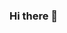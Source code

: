 ### Hi there 👋

<!--
**Jussif/jussif** is a ✨ _special_ ✨ repository because its `README.md` (this file) appears on your GitHub profile.

Here are some ideas to get you started:

- 🔭 I’m currently working on Characterization of the Vehicle to Vehicle (V2V) communication channel using Software Defined Radio (SDR).
- 🌱 I’m currently improving my programming skills using Python and C++ languages. 
- 👯 I’m looking to collaborate on open source projects. 
- 🤔 I’m looking for help with Python and C++ languages.
- 💬 Ask me about Python skills.
- 📫 How to reach me:
- ⚡ Fun fact: Love astronomy!
-->
